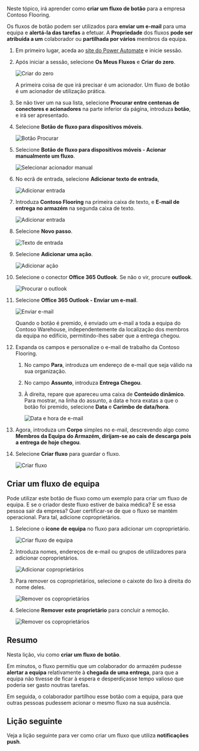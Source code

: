 Neste tópico, irá aprender como **criar um fluxo de botão** para a empresa Contoso Flooring. 

Os fluxos de botão podem ser utilizados para **enviar um e-mail** para uma equipa e **alertá-la das tarefas** a efetuar. A **Propriedade** dos fluxos **pode ser atribuída a um** colaborador ou **partilhada por vários** membros da equipa.  

1. Em primeiro lugar, aceda ao [site do Power Automate](https://ms.flow.microsoft.com) e inicie sessão.
2. Após iniciar a sessão, selecione **Os Meus Fluxos** e **Criar do zero**.
   
    ![Criar do zero](./media/learning-create-button-flow/2-create-from-blank.png)
   
    A primeira coisa de que irá precisar é um acionador. Um fluxo de botão é um acionador de utilização prática. 
3. Se não tiver um na sua lista, selecione **Procurar entre centenas de conectores e acionadores** na parte inferior da página, introduza **botão**, e irá ser apresentado. 
4. Selecione **Botão de fluxo para dispositivos móveis**.
   
    ![Botão Procurar](./media/learning-create-button-flow/3-button-flow.png) 
5. Selecione **Botão de fluxo para dispositivos móveis - Acionar manualmente um fluxo**.
   
    ![Selecionar acionador manual](./media/learning-create-button-flow/4-press-it.png)
6. No ecrã de entrada, selecione **Adicionar texto de entrada**,
   
    ![Adicionar entrada](./media/learning-create-button-flow/5-add-input.png)
7. Introduza **Contoso Flooring** na primeira caixa de texto, e **E-mail de entrega no armazém** na segunda caixa de texto.
   
    ![Adicionar entrada](./media/learning-create-button-flow/6-text-for-flow.png)
8. Selecione **Novo passo**. 
   
    ![Texto de entrada](./media/learning-create-button-flow/7-input-description.png)
9. Selecione **Adicionar uma ação**. 
   
    ![Adicionar ação](./media/learning-create-button-flow/8-add-an-action.png)
10. Selecione o conector **Office 365 Outlook**. Se não o vir, procure **outlook**.
    
     ![Procurar o outlook](./media/learning-create-button-flow/9-search-outlook.png)
11. Selecione **Office 365 Outlook - Enviar um e-mail**.
    
     ![Enviar e-mail](./media/learning-create-button-flow/10-send-email.png)
    
     Quando o botão é premido, é enviado um e-mail a toda a equipa do Contoso Warehouse, independentemente da localização dos membros da equipa no edifício, permitindo-lhes saber que a entrega chegou.
12. Expanda os campos e personalize o e-mail de trabalho da Contoso Flooring.
    
    1. No campo **Para**, introduza um endereço de e-mail que seja válido na sua organização.
    2. No campo **Assunto**, introduza **Entrega Chegou**. 
    3. À direita, repare que apareceu uma caixa de **Conteúdo dinâmico**. Para mostrar, na linha do assunto, a data e hora exatas a que o botão foi premido, selecione **Data** e **Carimbo de data/hora**. 
       
        ![Data e hora de e-mail](./media/learning-create-button-flow/11-email-date-time.png)
13. Agora, introduza um **Corpo** simples no e-mail, descrevendo algo como **Membros da Equipa do Armazém, dirijam-se ao cais de descarga pois a entrega de hoje chegou**.
14. Selecione **Criar fluxo** para guardar o fluxo.
    
     ![Criar fluxo](./media/learning-create-button-flow/12-create-flow.png)

## <a name="create-a-team-flow"></a>Criar um fluxo de equipa
Pode utilizar este botão de fluxo como um exemplo para criar um fluxo de equipa. E se o criador deste fluxo estiver de baixa médica? E se essa pessoa sair da empresa? Quer certificar-se de que o fluxo se mantém operacional. Para tal, adicione coproprietários.

1. Selecione o **ícone de equipa** no fluxo para adicionar um coproprietário.
   
    ![Criar fluxo de equipa](./media/learning-create-button-flow/13-create-team-flow.png) 
2. Introduza nomes, endereços de e-mail ou grupos de utilizadores para adicionar coproprietários.
   
    ![Adicionar coproprietários](./media/learning-create-button-flow/14-add-co-owners.png)
3. Para remover os coproprietários, selecione o caixote do lixo à direita do nome deles.
   
    ![Remover os coproprietários](./media/learning-create-button-flow/15-remove-co-owners.png)
4. Selecione **Remover este proprietário** para concluir a remoção.
   
    ![Remover os coproprietários](./media/learning-create-button-flow/16-agree-to-remove.png)

## <a name="summary"></a>Resumo
Nesta lição, viu como **criar um fluxo de botão**. 

Em minutos, o fluxo permitiu que um colaborador do armazém pudesse **alertar a equipa** relativamente à **chegada de uma entrega**, para que a equipa não tivesse de ficar à espera e desperdiçasse tempo valioso que poderia ser gasto noutras tarefas. 

Em seguida, o colaborador partilhou esse botão com a equipa, para que outras pessoas pudessem acionar o mesmo fluxo na sua ausência.

## <a name="next-lesson"></a>Lição seguinte
Veja a lição seguinte para ver como criar um fluxo que utiliza **notificações push**.

